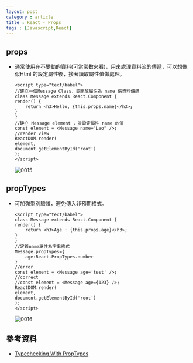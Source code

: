 ```yaml
---
layout: post
category : article
title : React - Props
tags : [Javascript,React]
---
```


## props 
- 通常使用在不變動的資料(可當常數來看)，用來處理資料流的傳遞，可以想像似Html 的設定屬性後，接著讀取屬性值做處理。

    ```
    <script type="text/babel">
    //建立一個Message Class，並開放屬性為 name 供資料傳遞
    class Message extends React.Component {
    render() {
        return <h3>Hello, {this.props.name}</h3>;
    }
    }
    //建立 Message element ，並設定屬性 name 的值
    const element = <Message name="Leo" />;
    //render view
    ReactDOM.render(
    element,
    document.getElementById('root')
    );    
    </script>
    ```

    <img class="img-responsive" src="{{ site.url }}/assets/images/posts/20161108/0015.png" alt="0015"/>

## propTypes
- 可加強型別驗證，避免傳入非預期格式。

    ```
    <script type="text/babel">
    class Message extends React.Component {
    render() {
        return <h3>Age : {this.props.age}</h3>;
    }
    }
    //定義name屬性為字串格式
    Message.propTypes={
        age:React.PropTypes.number
    }
    //error
    const element = <Message age='test' />;
    //correct
    //const element = <Message age={123} />;
    ReactDOM.render(
    element,
    document.getElementById('root')
    );
    </script>
    ```

    <img class="img-responsive" src="{{ site.url }}/assets/images/posts/20161108/0016.png" alt="0016"/>

## 參考資料
- [Typechecking With PropTypes](https://facebook.github.io/react/docs/typechecking-with-proptypes.html)